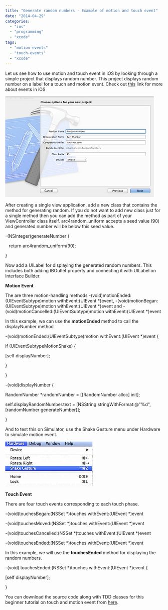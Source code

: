 ```yaml
---
title: "Generate random numbers - Example of motion and touch event"
date: "2014-04-29"
categories: 
  - "ios"
  - "programming"
  - "xcode"
tags: 
  - "motion-events"
  - "touch-events"
  - "xcode"
---
```


Let us see how to use motion and touch event in iOS by looking through a simple project that displays random number. This project displays random number on a label for a touch and motion event. Check out [this](https://developer.apple.com/library/ios/documentation/EventHandling/Conceptual/EventHandlingiPhoneOS/Introduction/Introduction.html#//apple_ref/doc/uid/TP40009541-CH1-SW1) link for more about events in iOS

![201404291450.jpg](images/201404291450.jpg)

After creating a single view application, add a new class that contains the method for generating random. If you do not want to add new class just for a single method then you can add the method as part of your ViewController class itself. arc4random\_uniform accepts a seed value (90) and generated number will be below this seed value.

\-(NSInteger)generateNumber {

   return arc4random\_uniform(90);

}

  

Now add a UILabel for displaying the generated random numbers. This includes both adding IBOutlet property and connecting it with UILabel on Interface Builder.  

**Motion Event**

  

The are three motion-handling methods \-(void)motionEnded:(UIEventSubtype)motion withEvent:(UIEvent \*)event, \-(void)motionBegan:(UIEventSubtype)motion withEvent:(UIEvent \*)event and \-(void)motionCancelled:(UIEventSubtype)motion withEvent:(UIEvent \*)event

In this example, we can use the **motionEnded** method to call the displayNumber method

\-(void)motionEnded:(UIEventSubtype)motion withEvent:(UIEvent \*)event {

if (UIEventSubtypeMotionShake) {

\[self displayNumber\];

}

}

  

\-(void)displayNumber {

RandomNumber \*randomNumber = \[\[RandomNumber alloc\] init\];

self.displayRandomNumber.text \= \[NSString stringWithFormat:@"%d",\[randomNumber generateNumber\]\];

}

And to test this on Simulator, use the Shake Gesture menu under Hardware to simulate motion event.

![201404291717.jpg](images/201404291717.jpg)

**Touch Event**

There are four touch events corresponding to each touch phase.

\-(void)touchesBegan:(NSSet \*)touches withEvent:(UIEvent \*)event

\-(void)touchesMoved:(NSSet \*)touches withEvent:(UIEvent \*)event

\-(void)touchesCancelled:(NSSet \*)touches withEvent:(UIEvent \*)event

\-(void)touchesEnded:(NSSet \*)touches withEvent:(UIEvent \*)event

  
In this example, we will use the **touchesEnded** method for displaying the random numbers.  

\-(void) touchesEnded:(NSSet \*)touches withEvent:(UIEvent \*)event {

\[self displayNumber\];

}

  
You can download the source code along with TDD classes for this beginner tutorial on touch and motion event from [here](https://github.com/rshankras/RandomNumbers.git).
